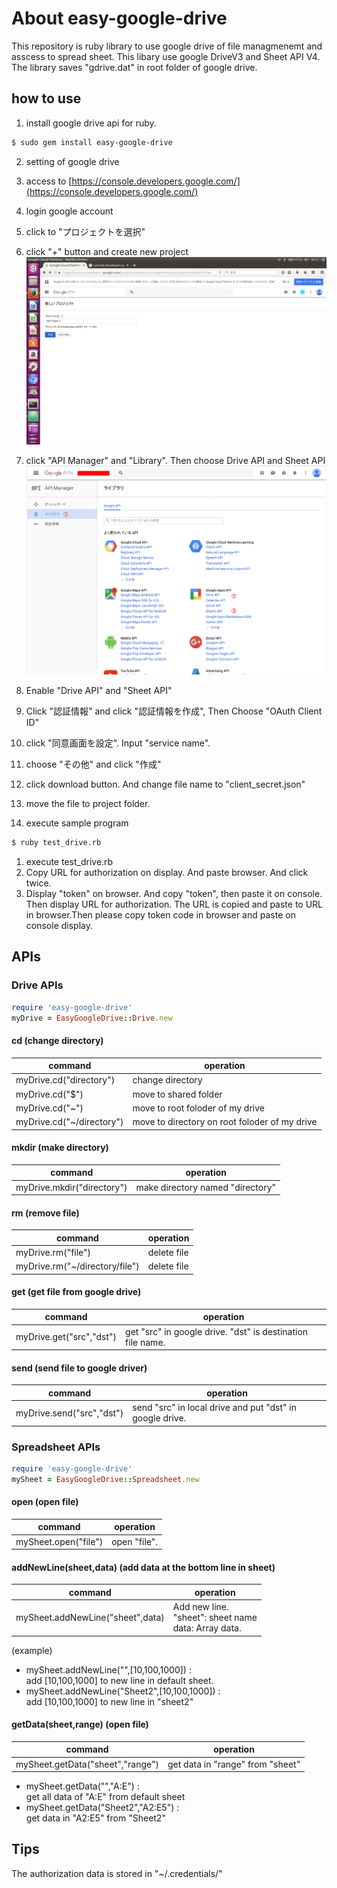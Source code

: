 # About easy-google-drive
This repository is ruby library to use google drive of file managmenemt and asscess to spread sheet.
This libary use google DriveV3 and Sheet API V4.
The library saves "gdrive.dat" in root folder of google drive.

## how to use
1. install google drive api for ruby.
```bash
$ sudo gem install easy-google-drive
```
2. setting of google drive
  1. access to [https://console.developers.google.com/](https://console.developers.google.com/)

  2. login google account
  3. click to "プロジェクトを選択"
  4. click "+" button and create new project![choose_project](img/choose_project.png)
  5. click "API Manager" and "Library". Then choose Drive API and Sheet API
  ![google_drive_api](img/google_drive_api.png)
  6. Enable "Drive API" and "Sheet API"
  7. Click "認証情報" and click "認証情報を作成", Then Choose "OAuth Client ID"
  8. click "同意画面を設定". Input "service name".
  9. choose "その他" and click "作成"
  10. click download button. And change file name to "client_secret.json"
  11. move the file to project folder.

3. execute sample program
```bash
$ ruby test_drive.rb
```
  1. execute test_drive.rb
  2. Copy URL for authorization on display. And paste browser. And click twice.
  3. Display "token" on browser. And copy "token", then paste it on console.
Then display URL for authorization. The URL is copied and paste to URL in browser.Then please copy token code in browser and paste on console display.

## APIs
### Drive APIs
```ruby
require 'easy-google-drive'
myDrive = EasyGoogleDrive::Drive.new
```

#### cd (change directory)
   command                |  operation
--------------------------|-------------------------
 myDrive.cd("directory")  |  change directory
 myDrive.cd("$")          |  move to shared folder
 myDrive.cd("~")          |  move to root foloder of my drive
 myDrive.cd("~/directory")|  move to directory on root foloder of my drive

#### mkdir (make directory)
command                     |  operation
----------------------------|-------------------------
myDrive.mkdir("directory")  |  make directory named "directory"

#### rm (remove file)
command                         |  operation
--------------------------------|-------------------------
myDrive.rm("file")              |  delete file
myDrive.rm("~/directory/file")  |  delete file

#### get (get file from google drive)
command                         |  operation
--------------------------------|-------------------------
myDrive.get("src","dst")        |  get "src" in google drive. "dst" is destination file name.

#### send (send file to google driver)
command                         |  operation
--------------------------------|-------------------------
myDrive.send("src","dst")        |  send "src" in local drive and put "dst" in google drive.

### Spreadsheet APIs
```ruby
require 'easy-google-drive'
mySheet = EasyGoogleDrive::Spreadsheet.new
```
#### open (open file)
command                         |  operation
--------------------------------|-------------------------
mySheet.open("file")            |  open "file".

#### addNewLine(sheet,data) (add data at the bottom line in sheet)
command                           |  operation
----------------------------------|-------------------------
mySheet.addNewLine("sheet",data)  |  Add new line. <br>"sheet":    sheet name <br>data: Array data.
(example)<br>
- mySheet.addNewLine("",[10,100,1000]) :<br>
  add [10,100,1000] to new line in default sheet.<br>
- mySheet.addNewLine("Sheet2",[10,100,1000]) :<br>
  add [10,100,1000] to new line in "sheet2"

#### getData(sheet,range) (open file)
  command                           |  operation
  ----------------------------------|-------------------------
  mySheet.getData("sheet","range")  |  get data in "range" from "sheet"
  - mySheet.getData("","A:E") :<br>
    get all data of "A:E" from default sheet
  - mySheet.getData("Sheet2","A2:E5") :<br>
    get data in "A2:E5" from "Sheet2"


## Tips
The authorization data is stored in "~/.credentials/"
